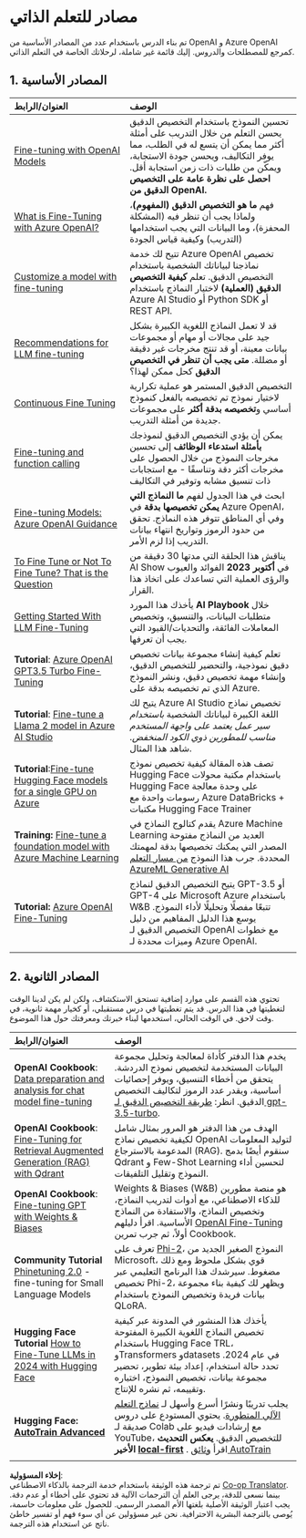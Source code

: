 <!--
CO_OP_TRANSLATOR_METADATA:
{
  "original_hash": "c2f423d1402f71ca3869ec135bb77d16",
  "translation_date": "2025-05-20T08:27:10+00:00",
  "source_file": "18-fine-tuning/RESOURCES.md",
  "language_code": "ar"
}
-->
# مصادر للتعلم الذاتي

تم بناء الدرس باستخدام عدد من المصادر الأساسية من OpenAI و Azure OpenAI كمرجع للمصطلحات والدروس. إليك قائمة غير شاملة، لرحلاتك الخاصة في التعلم الذاتي.

## 1. المصادر الأساسية

| العنوان/الرابط                                                                                                                                                                                                                   | الوصف                                                                                                                                                                                                                                                                                                                   |
| :--------------------------------------------------------------------------------------------------------------------------------------------------------------------------------------------------------------------------- | :---------------------------------------------------------------------------------------------------------------------------------------------------------------------------------------------------------------------------------------------------------------------------------------------------------------------------- |
| [Fine-tuning with OpenAI Models](https://platform.openai.com/docs/guides/fine-tuning?WT.mc_id=academic-105485-koreyst)                                                                                                       | تحسين النموذج باستخدام التخصيص الدقيق يحسن التعلم من خلال التدريب على أمثلة أكثر مما يمكن أن يتسع له في الطلب، مما يوفر التكاليف، ويحسن جودة الاستجابة، ويمكّن من طلبات ذات زمن استجابة أقل. **احصل على نظرة عامة على التخصيص الدقيق من OpenAI.**                                                                                    |
| [What is Fine-Tuning with Azure OpenAI?](https://learn.microsoft.com/azure/ai-services/openai/concepts/fine-tuning-considerations#what-is-fine-tuning-with-azure-openai?WT.mc_id=academic-105485-koreyst)                   | فهم **ما هو التخصيص الدقيق (المفهوم)**، ولماذا يجب أن تنظر فيه (المشكلة المحفزة)، وما البيانات التي يجب استخدامها (التدريب) وكيفية قياس الجودة                                                                                                                                                                           |
| [Customize a model with fine-tuning](https://learn.microsoft.com/azure/ai-services/openai/how-to/fine-tuning?tabs=turbo%2Cpython&pivots=programming-language-studio#continuous-fine-tuning?WT.mc_id=academic-105485-koreyst) | تتيح لك خدمة Azure OpenAI تخصيص نماذجنا لبياناتك الشخصية باستخدام التخصيص الدقيق. تعلم **كيفية التخصيص الدقيق (العملية)** لاختيار النماذج باستخدام Azure AI Studio أو Python SDK أو REST API.                                                                                                                                |
| [Recommendations for LLM fine-tuning](https://learn.microsoft.com/ai/playbook/technology-guidance/generative-ai/working-with-llms/fine-tuning-recommend?WT.mc_id=academic-105485-koreyst)                                    | قد لا تعمل النماذج اللغوية الكبيرة بشكل جيد على مجالات أو مهام أو مجموعات بيانات معينة، أو قد تنتج مخرجات غير دقيقة أو مضللة. **متى يجب أن تنظر في التخصيص الدقيق** كحل ممكن لهذا؟                                                                                                                                  |
| [Continuous Fine Tuning](https://learn.microsoft.com/azure/ai-services/openai/how-to/fine-tuning?tabs=turbo%2Cpython&pivots=programming-language-studio#continuous-fine-tuning?WT.mc_id=academic-105485-koreyst)             | التخصيص الدقيق المستمر هو عملية تكرارية لاختيار نموذج تم تخصيصه بالفعل كنموذج أساسي و**تخصيصه بدقة أكثر** على مجموعات جديدة من أمثلة التدريب.                                                                                                                                                     |
| [Fine-tuning and function calling](https://learn.microsoft.com/azure/ai-services/openai/how-to/fine-tuning-functions?WT.mc_id=academic-105485-koreyst)                                                                       | يمكن أن يؤدي التخصيص الدقيق لنموذجك **بأمثلة استدعاء الوظائف** إلى تحسين مخرجات النموذج من خلال الحصول على مخرجات أكثر دقة وتناسقًا - مع استجابات ذات تنسيق مشابه وتوفير في التكاليف                                                                                                                                          |
| [Fine-tuning Models: Azure OpenAI Guidance](https://learn.microsoft.com/azure/ai-services/openai/concepts/models#fine-tuning-models?WT.mc_id=academic-105485-koreyst)                                                        | ابحث في هذا الجدول لفهم **ما النماذج التي يمكن تخصيصها بدقة** في Azure OpenAI، وفي أي المناطق تتوفر هذه النماذج. تحقق من حدود الرموز وتواريخ انتهاء بيانات التدريب إذا لزم الأمر.                                                                                                                            |
| [To Fine Tune or Not To Fine Tune? That is the Question](https://learn.microsoft.com/shows/ai-show/to-fine-tune-or-not-fine-tune-that-is-the-question?WT.mc_id=academic-105485-koreyst)                                      | يناقش هذا الحلقة التي مدتها 30 دقيقة من AI Show في **أكتوبر 2023** الفوائد والعيوب والرؤى العملية التي تساعدك على اتخاذ هذا القرار.                                                                                                                                                                                        |
| [Getting Started With LLM Fine-Tuning](https://learn.microsoft.com/ai/playbook/technology-guidance/generative-ai/working-with-llms/fine-tuning-recommend?WT.mc_id=academic-105485-koreyst)                                             | يأخذك هذا المورد **AI Playbook** خلال متطلبات البيانات، والتنسيق، وتخصيص المعاملات الفائقة، والتحديات/القيود التي يجب أن تعرفها.                                                                                                                                                                         |
| **Tutorial**: [Azure OpenAI GPT3.5 Turbo Fine-Tuning](https://learn.microsoft.com/azure/ai-services/openai/tutorials/fine-tune?tabs=python%2Ccommand-line?WT.mc_id=academic-105485-koreyst)                                  | تعلم كيفية إنشاء مجموعة بيانات تخصيص دقيق نموذجية، والتحضير للتخصيص الدقيق، وإنشاء مهمة تخصيص دقيق، ونشر النموذج الذي تم تخصيصه بدقة على Azure.                                                                                                                                                                                    |
| **Tutorial**: [Fine-tune a Llama 2 model in Azure AI Studio](https://learn.microsoft.com/azure/ai-studio/how-to/fine-tune-model-llama?WT.mc_id=academic-105485-koreyst)                                                      | يتيح لك Azure AI Studio تخصيص نماذج اللغة الكبيرة لبياناتك الشخصية _باستخدام سير عمل يعتمد على واجهة المستخدم مناسب للمطورين ذوي الكود المنخفض_. شاهد هذا المثال.                                                                                                                                                               |
| **Tutorial**:[Fine-tune Hugging Face models for a single GPU on Azure](https://learn.microsoft.com/azure/databricks/machine-learning/train-model/huggingface/fine-tune-model?WT.mc_id=academic-105485-koreyst)               | تصف هذه المقالة كيفية تخصيص نموذج Hugging Face باستخدام مكتبة محولات Hugging Face على وحدة معالجة رسومات واحدة مع Azure DataBricks + مكتبات Hugging Face Trainer                                                                                                                                                |
| **Training:** [Fine-tune a foundation model with Azure Machine Learning](https://learn.microsoft.com/training/modules/finetune-foundation-model-with-azure-machine-learning/?WT.mc_id=academic-105485-koreyst)         | يقدم كتالوج النماذج في Azure Machine Learning العديد من النماذج مفتوحة المصدر التي يمكنك تخصيصها بدقة لمهمتك المحددة. جرب هذا النموذج [من مسار التعلم AzureML Generative AI](https://learn.microsoft.com/training/paths/work-with-generative-models-azure-machine-learning/?WT.mc_id=academic-105485-koreyst) |
| **Tutorial:** [Azure OpenAI Fine-Tuning](https://docs.wandb.ai/guides/integrations/azure-openai-fine-tuning?WT.mc_id=academic-105485-koreyst)                                                                                | يتيح التخصيص الدقيق لنماذج GPT-3.5 أو GPT-4 على Microsoft Azure باستخدام W&B تتبعًا مفصلًا وتحليلًا لأداء النموذج. يوسع هذا الدليل المفاهيم من دليل التخصيص الدقيق لـ OpenAI مع خطوات وميزات محددة لـ Azure OpenAI.                                                                         |
|                                                                                                                                                                                                                              |                                                                                                                                                                                                                                                                                                                               |

## 2. المصادر الثانوية

تحتوي هذه القسم على موارد إضافية تستحق الاستكشاف، ولكن لم يكن لدينا الوقت لتغطيتها في هذا الدرس. قد يتم تغطيتها في درس مستقبلي، أو كخيار مهمة ثانوية، في وقت لاحق. في الوقت الحالي، استخدمها لبناء خبرتك ومعرفتك حول هذا الموضوع.

| العنوان/الرابط                                                                                                                                                                                                            | الوصف                                                                                                                                                                                                                                                                                                                                                                                                                                                                                                                 |
| :-------------------------------------------------------------------------------------------------------------------------------------------------------------------------------------------------------------------- | :-------------------------------------------------------------------------------------------------------------------------------------------------------------------------------------------------------------------------------------------------------------------------------------------------------------------------------------------------------------------------------------------------------------------------------------------------------------------------------------------------------------------------- |
| **OpenAI Cookbook**: [Data preparation and analysis for chat model fine-tuning](https://cookbook.openai.com/examples/chat_finetuning_data_prep?WT.mc_id=academic-105485-koreyst)                                      | يخدم هذا الدفتر كأداة لمعالجة وتحليل مجموعة البيانات المستخدمة لتخصيص نموذج الدردشة. يتحقق من أخطاء التنسيق، ويوفر إحصائيات أساسية، ويقدر عدد الرموز لتكاليف التخصيص الدقيق. انظر: [طريقة التخصيص الدقيق لـ gpt-3.5-turbo](https://platform.openai.com/docs/guides/fine-tuning?WT.mc_id=academic-105485-koreyst).                                                                                                                                                                   |
| **OpenAI Cookbook**: [Fine-Tuning for Retrieval Augmented Generation (RAG) with Qdrant](https://cookbook.openai.com/examples/fine-tuned_qa/ft_retrieval_augmented_generation_qdrant?WT.mc_id=academic-105485-koreyst) | الهدف من هذا الدفتر هو المرور بمثال شامل لكيفية تخصيص نماذج OpenAI لتوليد المعلومات المدعومة بالاسترجاع (RAG). سنقوم أيضًا بدمج Qdrant و Few-Shot Learning لتحسين أداء النموذج وتقليل التلفيقات.                                                                                                                                                                                                                                                                |
| **OpenAI Cookbook**: [Fine-tuning GPT with Weights & Biases](https://cookbook.openai.com/examples/third_party/gpt_finetuning_with_wandb?WT.mc_id=academic-105485-koreyst)                                             | Weights & Biases (W&B) هو منصة مطورين للذكاء الاصطناعي، مع أدوات لتدريب النماذج، وتخصيص النماذج، والاستفادة من النماذج الأساسية. اقرأ دليلهم [OpenAI Fine-Tuning](https://docs.wandb.ai/guides/integrations/openai-fine-tuning/?WT.mc_id=academic-105485-koreyst) أولاً، ثم جرب تمرين Cookbook.                                                                                                                                                                                                                  |
| **Community Tutorial** [Phinetuning 2.0](https://huggingface.co/blog/g-ronimo/phinetuning?WT.mc_id=academic-105485-koreyst) - fine-tuning for Small Language Models                                                   | تعرف على [Phi-2](https://www.microsoft.com/research/blog/phi-2-the-surprising-power-of-small-language-models/?WT.mc_id=academic-105485-koreyst)، النموذج الصغير الجديد من Microsoft، قوي بشكل ملحوظ ومع ذلك مضغوط. سيرشدك هذا البرنامج التعليمي عبر تخصيص Phi-2، ويظهر لك كيفية بناء مجموعة بيانات فريدة وتخصيص النموذج باستخدام QLoRA.                                                                                                                                                                       |
| **Hugging Face Tutorial** [How to Fine-Tune LLMs in 2024 with Hugging Face](https://www.philschmid.de/fine-tune-llms-in-2024-with-trl?WT.mc_id=academic-105485-koreyst)                                               | يأخذك هذا المنشور في المدونة عبر كيفية تخصيص النماذج اللغوية الكبيرة المفتوحة باستخدام Hugging Face TRL، وTransformers وdatasets في عام 2024. تحدد حالة استخدام، إعداد بيئة تطوير، تحضير مجموعة بيانات، تخصيص النموذج، اختباره وتقييمه، ثم نشره للإنتاج.                                                                                                                                                                                                                                                                |
| **Hugging Face: [AutoTrain Advanced](https://github.com/huggingface/autotrain-advanced?WT.mc_id=academic-105485-koreyst)**                                                                                            | يجلب تدريبًا ونشرًا أسرع وأسهل لـ [نماذج التعلم الآلي المتطورة](https://twitter.com/abhi1thakur/status/1755167674894557291?WT.mc_id=academic-105485-koreyst). يحتوي المستودع على دروس صديقة لـ Colab مع إرشادات فيديو على YouTube، للتخصيص الدقيق. **يعكس التحديث الأخير [local-first](https://twitter.com/abhi1thakur/status/1750828141805777057?WT.mc_id=academic-105485-koreyst)** . اقرأ [وثائق AutoTrain](https://huggingface.co/autotrain?WT.mc_id=academic-105485-koreyst) |
|                                                                                                                                                                                                                       |                                                                                                                                                                                                                                                                                                                                                                                                                                                                                                                             |

**إخلاء المسؤولية**:  
تم ترجمة هذه الوثيقة باستخدام خدمة الترجمة بالذكاء الاصطناعي [Co-op Translator](https://github.com/Azure/co-op-translator). بينما نسعى للدقة، يرجى العلم أن الترجمات الآلية قد تحتوي على أخطاء أو عدم دقة. يجب اعتبار الوثيقة الأصلية بلغتها الأم المصدر الرسمي. للحصول على معلومات حاسمة، يُوصى بالترجمة البشرية الاحترافية. نحن غير مسؤولين عن أي سوء فهم أو تفسير خاطئ ناتج عن استخدام هذه الترجمة.